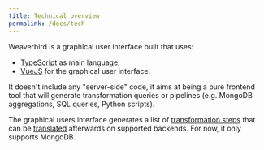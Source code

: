 ```yaml
---
title: Technical overview
permalink: /docs/tech
---
```


Weaverbird is a graphical user interface built that uses:

- [TypeScript](https://www.typescriptlang.org/) as main language,
- [VueJS](https://vuejs.org/) for the graphical user interface.

It doesn't include any "server-side" code, it aims at being a pure frontend
tool that will generate transformation queries or pipelines (e.g. MongoDB
aggregations, SQL queries, Python scripts).

The graphical users interface generates a list of [transformation
steps](/docs/steps/) that can be [translated](/docs/translators/) afterwards on
supported backends. For now, it only supports MongoDB.
